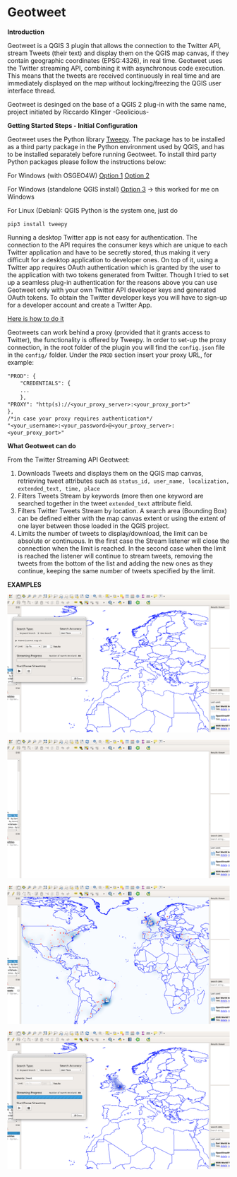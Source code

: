 ﻿# Geotweet

**Introduction**

Geotweet is a QGIS 3 plugin that allows the connection to the Twitter API, stream Tweets (their text) and display them on the QGIS map canvas, if they contain geographic coordinates (EPSG:4326), in real time. Geotweet uses the Twitter streaming API, combining it with asynchronous code execution. This means that the tweets are received continuously in real time and are immediately displayed on the map without locking/freezing the QGIS user interface thread. 

Geotweet is desinged on the base of a QGIS 2 plug-in with the same name, project initiated by Riccardo Klinger -Geolicious-

**Getting Started Steps - Initial Configuration**

Geotweet uses the Python library [Tweepy](https://tweepy.readthedocs.io/en/3.7.0/getting_started.html). The package has to be installed as a third party package in the Python environment used by QGIS, and has to be installed separately before running Geotweet. To install third party Python packages please follow the instructions below:

For Windows (with OSGEO4W)
[Option 1](https://www.lutraconsulting.co.uk/blog/2016/03/02/installing-third-party-python-modules-in-qgis-windows/) 
[Option 2](https://gis.stackexchange.com/questions/246414/install-third-party-python-modules-in-qgis-windows) 

For Windows (standalone QGIS install)
[Option 3](https://gis.stackexchange.com/questions/273870/osgeo4w-shell-with-python3/277842#277842) -> this worked for me on Windows

For Linux (Debian):
QGIS Python is the system one, just do 

    pip3 install tweepy

Running a desktop Twitter app is not easy for authentication. The connection to the API requires the consumer keys which are unique to each Twitter application and have to be secretly stored, thus making it very difficult for a desktop application to developer ones. On top of it, using a Twitter app requires OAuth authentication which is granted by the user to the application with two tokens generated from Twitter. Though I tried to set up a seamless plug-in authentication for the reasons above you can use Geotweet only with your own Twitter API developer keys and generated OAuth tokens. To obtain the Twitter developer keys you will have to sign-up for a developer account and create a Twitter App. 

[Here is how to do it](https://developer.twitter.com/en/account/get-started)

Geotweets can work behind a proxy (provided that it grants access to Twitter), the functionality is offered by Tweepy. In order to set-up the proxy connection, in the root folder of the plugin you will find the `config.json` file in the `config/` folder. Under the `PROD` section insert your proxy URL, for example:

    "PROD": {
	    "CREDENTIALS": {
	    ...
	    },
    "PROXY": "http(s)://<your_proxy_server>:<your_proxy_port>"
    },
    /*in case your proxy requires authentication*/
    "<your_username>:<your_password>@<your_proxy_server>:<your_proxy_port>"


**What Geotweet can do**

From the Twitter Streaming API Geotweet:

 1. Downloads Tweets and displays them on the QGIS map canvas, retrieving tweet attributes such as `status_id, user_name, localization, extended_text, time, place`
 2. Filters Tweets Stream by keywords (more then one keyword are searched together in the tweet `extended_text` attribute field.
 3. Filters Twitter Tweets Stream by location. A search area (Bounding Box) can be defined either with the map canvas extent or using the extent of one layer between those loaded in the QGIS project.
 4. Limits the number of tweets to display/download, the limit can be absolute or continuous. In the first case the Stream listener will close the connection when the limit is reached. In the second case when the limit is reached the listener will continue to stream tweets, removing the tweets from the bottom of the list and adding the new ones as they continue, keeping the same number of tweets specified by the limit. 
 
 **EXAMPLES**
 
 ![](example_images/geo_limited_stream.gif)
 
 ![](example_images/geo_stream.gif)
 
 ![](/example_images/heat_map_stream.gif)
 
 ![](/example_images/keyword_stream.gif)

